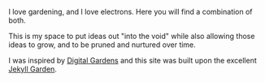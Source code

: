 I love gardening, and I love electrons. Here you will find a combination of both.

This is my space to put ideas out "into the void" while also allowing those ideas to grow, and to be pruned and nurtured over time.  

I was inspired by [Digital Gardens](https://www.technologyreview.com/2020/09/03/1007716/digital-gardens-let-you-cultivate-your-own-little-bit-of-the-internet/ "Digital Gardens") and this site was built upon the excellent [Jekyll Garden](https://jekyll-garden.github.io/).